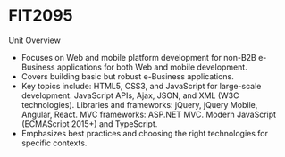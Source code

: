 <h1>FIT2095</h1>

Unit Overview

- Focuses on Web and mobile platform development for non-B2B e-Business applications for both Web and mobile development.
- Covers building basic but robust e-Business applications.
- Key topics include:
  HTML5, CSS3, and JavaScript for large-scale development.
  JavaScript APIs, Ajax, JSON, and XML (W3C technologies).
  Libraries and frameworks: jQuery, jQuery Mobile, Angular, React.
  MVC frameworks: ASP.NET MVC.
  Modern JavaScript (ECMAScript 2015+) and TypeScript.
- Emphasizes best practices and choosing the right technologies for specific contexts.
